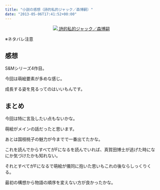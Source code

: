 ```yaml
---
title: "小説の感想（詩的私的ジャック／森博嗣）"
date: "2013-05-06T17:41:52+00:00"
---
```


<div style="text-align: center;">
  <a href="http://www.amazon.co.jp/gp/product/4062647060/ref=as_li_ss_il?ie=UTF8&#038;camp=247&#038;creative=7399&#038;creativeASIN=4062647060&#038;linkCode=as2&#038;tag=5000164-22"><img border="0" src="http://ws-fe.amazon-adsystem.com/widgets/q?_encoding=UTF8&#038;ASIN=4062647060&#038;Format=_SL160_&#038;ID=AsinImage&#038;MarketPlace=JP&#038;ServiceVersion=20070822&#038;WS=1&#038;tag=5000164-22" />
<span>詩的私的ジャック／森博嗣</span></a><img src="http://ir-jp.amazon-adsystem.com/e/ir?t=5000164-22&#038;l=as2&#038;o=9&#038;a=4062647060" width="1" height="1" border="0" alt="" style="border:none !important; margin:0px !important;" />
</div>

※ネタバレ注意

## 感想

S&#038;Mシリーズ4作目。

今回は萌絵要素が多めな感じ。

成長する姿を見るってのはいいもんです。

## まとめ

今回は特に言及したい点もないかな。

萌絵がメインの話だったと思います。

あとは国枝桃子の魅力が今までで一番出てたかな。

これを読んでからすべてがFになるを読んでいれば、真賀田博士が逃げた時になにか気づけたかも知れない。

それとすべてがFになるで萌絵が儀同に抱いた思いもこれの後ならしっくりくる。

最初の構想から物語の順序を変えない方が良かったかな。
